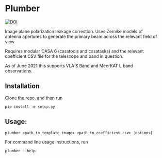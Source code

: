 # Plumber

[![DOI](https://zenodo.org/badge/402479973.svg)](https://zenodo.org/badge/latestdoi/402479973)

Image plane polarization leakage correction. Uses Zernike models of antenna
apertures to generate the primary beam across the relevant field of view.

Requires modular CASA 6 (casatools and casatasks) and the relevant coefficient
CSV file for the telescope and band in question.

As of June 2021 this supports VLA S Band and MeerKAT L band observations.

## Installation
Clone the repo, and then run 

```pip install -e setup.py```


## Usage:

```plumber <path_to_template_image> <path_to_coefficient_csv> [options]```

For command line usage instructions, run
```
plumber --help
```
